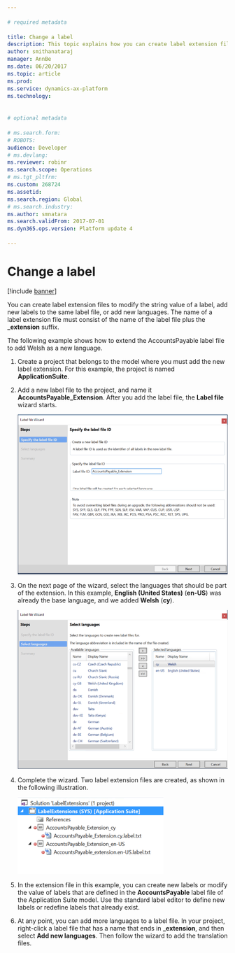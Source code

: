 ```yaml
---

# required metadata

title: Change a label
description: This topic explains how you can create label extension files to modify the string value of a label, add new labels to the same label file, or add new languages.
author: smithanataraj
manager: AnnBe
ms.date: 06/20/2017
ms.topic: article
ms.prod: 
ms.service: dynamics-ax-platform
ms.technology: 


# optional metadata

# ms.search.form: 
# ROBOTS: 
audience: Developer
# ms.devlang: 
ms.reviewer: robinr
ms.search.scope: Operations
# ms.tgt_pltfrm: 
ms.custom: 268724
ms.assetid: 
ms.search.region: Global
# ms.search.industry: 
ms.author: smnatara
ms.search.validFrom: 2017-07-01
ms.dyn365.ops.version: Platform update 4

---
```


# Change a label

[!include [banner](../includes/banner.md)]

You can create label extension files to modify the string value of a label, add new labels to the same label file, or add new languages. The name of a label extension file must consist of the name of the label file plus the **\_extension** suffix. 

The following example shows how to extend the AccountsPayable label file to add Welsh as a new language.
 
1. Create a project that belongs to the model where you must add the new label extension. For this example, the project is named **ApplicationSuite**.
1. Add a new label file to the project, and name it **AccountsPayable_Extension**. After you add the label file, the **Label file** wizard starts.

    ![Label file wizard: Specify the label file ID page](media/ExtendLabel01.png)

2. On the next page of the wizard, select the languages that should be part of the extension. In this example, **English (United States)** (**en-US**) was already the base language, and we added **Welsh** (**cy**).

    ![Label file wizard: Select languages page](media/ExtendLabel02.png)

3. Complete the wizard. Two label extension files are created, as shown in the following illustration.

    ![Label extensions files](media/ExtendLabel03.png)

4. In the extension file in this example, you can create new labels or modify the value of labels that are defined in the **AccountsPayable** label file of the Application Suite model. Use the standard label editor to define new labels or redefine labels that already exist.
5. At any point, you can add more languages to a label file. In your project, right-click a label file that has a name that ends in **\_extension**, and then select **Add new languages**. Then follow the wizard to add the translation files.
